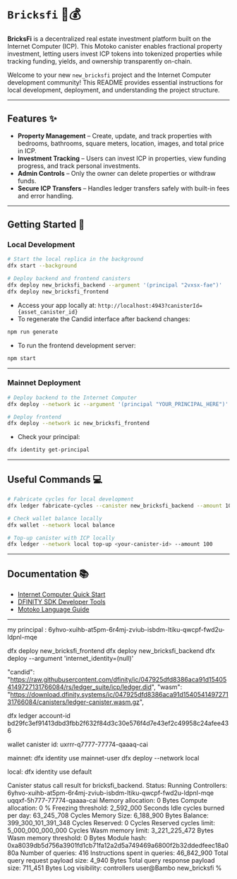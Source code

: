# `Bricksfi` 🏢💰

**BricksFi** is a decentralized real estate investment platform built on the Internet Computer (ICP). This Motoko canister enables fractional property investment, letting users invest ICP tokens into tokenized properties while tracking funding, yields, and ownership transparently on-chain.

Welcome to your new `new_bricksfi` project and the Internet Computer development community! This README provides essential instructions for local development, deployment, and understanding the project structure.

---

## Features ✨

- **Property Management** – Create, update, and track properties with bedrooms, bathrooms, square meters, location, images, and total price in ICP.
- **Investment Tracking** – Users can invest ICP in properties, view funding progress, and track personal investments.
- **Admin Controls** – Only the owner can delete properties or withdraw funds.
- **Secure ICP Transfers** – Handles ledger transfers safely with built-in fees and error handling.

---

## Getting Started 🚀

### Local Development

```bash
# Start the local replica in the background
dfx start --background

# Deploy backend and frontend canisters
dfx deploy new_bricksfi_backend --argument '(principal "2vxsx-fae")'
dfx deploy new_bricksfi_frontend
```

- Access your app locally at: `http://localhost:4943?canisterId={asset_canister_id}`
- To regenerate the Candid interface after backend changes:

```bash
npm run generate
```

- To run the frontend development server:

```bash
npm start
```

---

### Mainnet Deployment

```bash
# Deploy backend to the Internet Computer
dfx deploy --network ic --argument '(principal "YOUR_PRINCIPAL_HERE")'

# Deploy frontend
dfx deploy --network ic new_bricksfi_frontend
```

- Check your principal:

```bash
dfx identity get-principal
```

---

## Useful Commands 💻

```bash
# Fabricate cycles for local development
dfx ledger fabricate-cycles --canister new_bricksfi_backend --amount 100

# Check wallet balance locally
dfx wallet --network local balance

# Top-up canister with ICP locally
dfx ledger --network local top-up <your-canister-id> --amount 100
```

---

## Documentation 📚

- [Internet Computer Quick Start](https://internetcomputer.org/docs/current/developer-docs/setup/deploy-locally)
- [DFINITY SDK Developer Tools](https://internetcomputer.org/docs/current/developer-docs/setup/install)
- [Motoko Language Guide](https://internetcomputer.org/docs/current/motoko/main/motoko)

---

my principal :
6yhvo-xuihb-at5pm-6r4mj-zviub-isbdm-ltiku-qwcpf-fwd2u-ldpnl-mqe

dfx deploy new_bricksfi_frontend
dfx deploy new_bricksfi_backend
dfx deploy --argument 'internet_identity=(null)'

"candid": "https://raw.githubusercontent.com/dfinity/ic/047925dfd8386aca91d154054149727131766084/rs/ledger_suite/icp/ledger.did",
"wasm": "https://download.dfinity.systems/ic/047925dfd8386aca91d154054149727131766084/canisters/ledger-canister.wasm.gz",

dfx ledger account-id
bd29fc3ef91413dbd3fbb2f632f84d3c30e576f4d7e43ef2c49958c24afee436

wallet canister id: uxrrr-q7777-77774-qaaaq-cai

mainnet:
dfx identity use mainnet-user
dfx deploy --network local

local:
dfx identity use default

<!-- Backend Status  -->

Canister status call result for bricksfi_backend.
Status: Running
Controllers: 6yhvo-xuihb-at5pm-6r4mj-zviub-isbdm-ltiku-qwcpf-fwd2u-ldpnl-mqe uqqxf-5h777-77774-qaaaa-cai
Memory allocation: 0 Bytes
Compute allocation: 0 %
Freezing threshold: 2_592_000 Seconds
Idle cycles burned per day: 63_245_708 Cycles
Memory Size: 6_188_900 Bytes
Balance: 399_300_101_391_348 Cycles
Reserved: 0 Cycles
Reserved cycles limit: 5_000_000_000_000 Cycles
Wasm memory limit: 3_221_225_472 Bytes
Wasm memory threshold: 0 Bytes
Module hash: 0xa8039db5d756a3901fd1cb71fa12a2d5a749469a6800f2b32ddedfeec18a080a
Number of queries: 416
Instructions spent in queries: 46_842_900
Total query request payload size: 4_940 Bytes
Total query response payload size: 711_451 Bytes
Log visibility: controllers
user@Bambo new_bricksfi %
